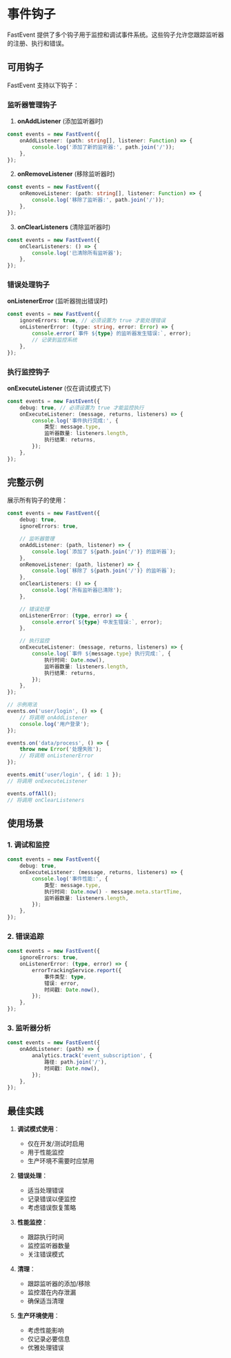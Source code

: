 # 事件钩子

FastEvent 提供了多个钩子用于监控和调试事件系统。这些钩子允许您跟踪监听器的注册、执行和错误。

## 可用钩子

FastEvent 支持以下钩子：

### 监听器管理钩子

1. **onAddListener** (添加监听器时)

```typescript
const events = new FastEvent({
    onAddListener: (path: string[], listener: Function) => {
        console.log('添加了新的监听器:', path.join('/'));
    },
});
```

2. **onRemoveListener** (移除监听器时)

```typescript
const events = new FastEvent({
    onRemoveListener: (path: string[], listener: Function) => {
        console.log('移除了监听器:', path.join('/'));
    },
});
```

3. **onClearListeners** (清除监听器时)

```typescript
const events = new FastEvent({
    onClearListeners: () => {
        console.log('已清除所有监听器');
    },
});
```

### 错误处理钩子

**onListenerError** (监听器抛出错误时)

```typescript
const events = new FastEvent({
    ignoreErrors: true, // 必须设置为 true 才能处理错误
    onListenerError: (type: string, error: Error) => {
        console.error(`事件 ${type} 的监听器发生错误:`, error);
        // 记录到监控系统
    },
});
```

### 执行监控钩子

**onExecuteListener** (仅在调试模式下)

```typescript
const events = new FastEvent({
    debug: true, // 必须设置为 true 才能监控执行
    onExecuteListener: (message, returns, listeners) => {
        console.log('事件执行完成:', {
            类型: message.type,
            监听器数量: listeners.length,
            执行结果: returns,
        });
    },
});
```

## 完整示例

展示所有钩子的使用：

```typescript
const events = new FastEvent({
    debug: true,
    ignoreErrors: true,

    // 监听器管理
    onAddListener: (path, listener) => {
        console.log(`添加了 ${path.join('/')} 的监听器`);
    },
    onRemoveListener: (path, listener) => {
        console.log(`移除了 ${path.join('/')} 的监听器`);
    },
    onClearListeners: () => {
        console.log('所有监听器已清除');
    },

    // 错误处理
    onListenerError: (type, error) => {
        console.error(`${type} 中发生错误:`, error);
    },

    // 执行监控
    onExecuteListener: (message, returns, listeners) => {
        console.log(`事件 ${message.type} 执行完成:`, {
            执行时间: Date.now(),
            监听器数量: listeners.length,
            执行结果: returns,
        });
    },
});

// 示例用法
events.on('user/login', () => {
    // 将调用 onAddListener
    console.log('用户登录');
});

events.on('data/process', () => {
    throw new Error('处理失败');
    // 将调用 onListenerError
});

events.emit('user/login', { id: 1 });
// 将调用 onExecuteListener

events.offAll();
// 将调用 onClearListeners
```

## 使用场景

### 1. 调试和监控

```typescript
const events = new FastEvent({
    debug: true,
    onExecuteListener: (message, returns, listeners) => {
        console.log('事件性能:', {
            类型: message.type,
            执行时间: Date.now() - message.meta.startTime,
            监听器数量: listeners.length,
        });
    },
});
```

### 2. 错误追踪

```typescript
const events = new FastEvent({
    ignoreErrors: true,
    onListenerError: (type, error) => {
        errorTrackingService.report({
            事件类型: type,
            错误: error,
            时间戳: Date.now(),
        });
    },
});
```

### 3. 监听器分析

```typescript
const events = new FastEvent({
    onAddListener: (path) => {
        analytics.track('event_subscription', {
            路径: path.join('/'),
            时间戳: Date.now(),
        });
    },
});
```

## 最佳实践

1. **调试模式使用**：

    - 仅在开发/测试时启用
    - 用于性能监控
    - 生产环境不需要时应禁用

2. **错误处理**：

    - 适当处理错误
    - 记录错误以便监控
    - 考虑错误恢复策略

3. **性能监控**：

    - 跟踪执行时间
    - 监控监听器数量
    - 关注错误模式

4. **清理**：

    - 跟踪监听器的添加/移除
    - 监控潜在内存泄漏
    - 确保适当清理

5. **生产环境使用**：
    - 考虑性能影响
    - 仅记录必要信息
    - 优雅处理错误
